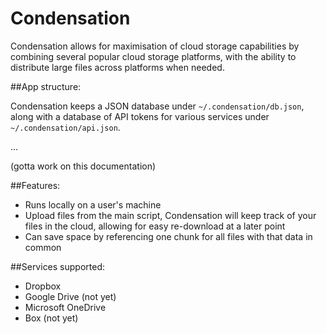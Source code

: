 Condensation
============

Condensation allows for maximisation of cloud storage capabilities by combining several popular cloud storage platforms, with the ability to distribute large files across platforms when needed.

##App structure:

Condensation keeps a JSON database under `~/.condensation/db.json`, along with a database of API tokens for various services under `~/.condensation/api.json`.

...

(gotta work on this documentation)

##Features:

* Runs locally on a user's machine
* Upload files from the main script, Condensation will keep track of your files in the cloud, allowing for easy re-download at a later point
* Can save space by referencing one chunk for all files with that data in common

##Services supported:

* Dropbox
* Google Drive (not yet)
* Microsoft OneDrive
* Box (not yet)
